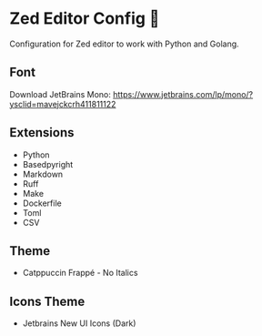 # Zed Editor Config 🚀

Configuration for Zed editor to work with Python and Golang.

## Font
Download JetBrains Mono:
https://www.jetbrains.com/lp/mono/?ysclid=mavejckcrh411811122

## Extensions
- Python
- Basedpyright
- Markdown
- Ruff
- Make
- Dockerfile
- Toml
- CSV

## Theme
- Catppuccin Frappé - No Italics

## Icons Theme
- Jetbrains New UI Icons (Dark)
